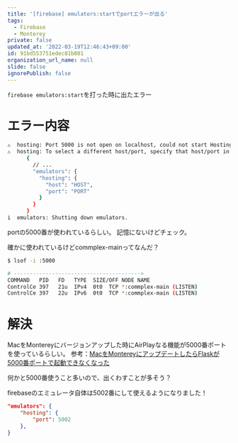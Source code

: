 ```yaml
---
title: '[firebase] emulators:startでportエラーが出る'
tags:
  - Firebase
  - Monterey
private: false
updated_at: '2022-03-19T12:46:43+09:00'
id: 91bd553751edec81b001
organization_url_name: null
slide: false
ignorePublish: false
---
```

```firebase emulators:start```を打った時に出たエラー

# エラー内容
```bash
⚠  hosting: Port 5000 is not open on localhost, could not start Hosting Emulator.
⚠  hosting: To select a different host/port, specify that host/port in a firebase.json config file:
      {
        // ...
        "emulators": {
          "hosting": {
            "host": "HOST",
            "port": "PORT"
          }
        }
      }
i  emulators: Shutting down emulators.
```

portの5000番が使われているらしい。
記憶にないけどチェック。

確かに使われているけどcommplex-mainってなんだ？
```bash
$ lsof -i :5000

# ---------------------------------------->
COMMAND   PID   FD   TYPE  SIZE/OFF NODE NAME
ControlCe 397   21u  IPv4  0t0  TCP *:commplex-main (LISTEN)
ControlCe 397   22u  IPv6  0t0  TCP *:commplex-main (LISTEN)
```

# 解決
MacをMontereyにバージョンアップした時にAirPlayなる機能が5000番ポートを使っているらしい。
参考：[MacをMontereyにアップデートしたらFlaskが5000番ポートで起動できなくなった](https://www.keisuke69.net/entry/2021/10/29/012608)

何かと5000番使うこと多いので、出くわすことが多そう？

firebaseのエミュレータ自体は5002番にして使えるようになりました！
```firebase.json
"emulators": {
    "hosting": {
        "port": 5002
    },
}

```
